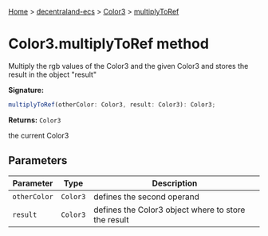[Home](./index) &gt; [decentraland-ecs](./decentraland-ecs.md) &gt; [Color3](./decentraland-ecs.color3.md) &gt; [multiplyToRef](./decentraland-ecs.color3.multiplytoref.md)

# Color3.multiplyToRef method

Multiply the rgb values of the Color3 and the given Color3 and stores the result in the object "result"

**Signature:**
```javascript
multiplyToRef(otherColor: Color3, result: Color3): Color3;
```
**Returns:** `Color3`

the current Color3

## Parameters

|  Parameter | Type | Description |
|  --- | --- | --- |
|  `otherColor` | `Color3` | defines the second operand |
|  `result` | `Color3` | defines the Color3 object where to store the result |

